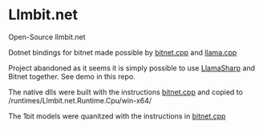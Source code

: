 # Llmbit.net

Open-Source llmbit.net

Dotnet bindings for bitnet made possible by [bitnet.cpp](https://github.com/microsoft/BitNet/) and [llama.cpp](https://github.com/ggerganov/llama.cpp)

Project abandoned as it seems it is simply possible to use [LlamaSharp](https://github.com/SciSharp/LLamaSharp) and Bitnet together. See demo in this repo. 

The native dlls were built with the instructions  [bitnet.cpp](https://github.com/microsoft/BitNet/) and copied to /runtimes/Llmbit.net.Runtime.Cpu/win-x64/

The 1bit models were quanitzed with the instructions in  [bitnet.cpp](https://github.com/microsoft/BitNet/) 